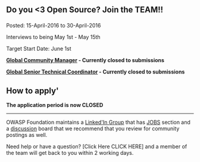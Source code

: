 <h2>

Do you \<3 Open Source? Join the TEAM\!\!

</h2>



Posted: 15-April-2016 to 30-April-2016

Interviews to being May 1st - May 15th

Target Start Date: June 1st

<b> [Global Community Manager](https://owasp.recruiterbox.com/) -
Currently closed to submissions

[Global Senior Technical Coordinator](https://owasp.recruiterbox.com/) -
Currently closed to submissions </b>

## How to apply'

<b>The application period is now CLOSED</b>




<hr>

OWASP Foundation maintains a [Linked'In
Group](http://www.linkedin.com/groups/Global-OWASP-Foundation-36874)
that has
[JOBS](http://www.linkedin.com/groups?jobs=&gid=36874&trk=anet_ug_jobs)
section and a
[discussion](http://www.linkedin.com/groups/Global-OWASP-Foundation-36874?goback=%2Egmp_36874)
board that we recommend that you review for community postings as well.

Need help or have a question? \[Click Here CLICK HERE\] and a member of
the team will get back to you within 2 working days.